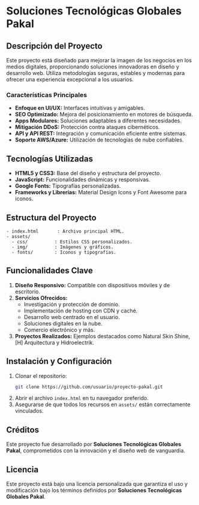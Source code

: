 # Soluciones Tecnológicas Globales Pakal

## Descripción del Proyecto
Este proyecto está diseñado para mejorar la imagen de los negocios en los medios digitales, proporcionando soluciones innovadoras en diseño y desarrollo web. Utiliza metodologías seguras, estables y modernas para ofrecer una experiencia excepcional a los usuarios.

### Características Principales
- **Enfoque en UI/UX:** Interfaces intuitivas y amigables.
- **SEO Optimizado:** Mejora del posicionamiento en motores de búsqueda.
- **Apps Modulares:** Soluciones adaptables a diferentes necesidades.
- **Mitigación DDoS:** Protección contra ataques cibernéticos.
- **API y API REST:** Integración y comunicación eficiente entre sistemas.
- **Soporte AWS/Azure:** Utilización de tecnologías de nube confiables.

## Tecnologías Utilizadas
- **HTML5 y CSS3:** Base del diseño y estructura del proyecto.
- **JavaScript:** Funcionalidades dinámicas y responsivas.
- **Google Fonts:** Tipografías personalizadas.
- **Frameworks y Librerías:** Material Design Icons y Font Awesome para iconos.

## Estructura del Proyecto
```
- index.html       : Archivo principal HTML.
- assets/
  - css/          : Estilos CSS personalizados.
  - img/          : Imágenes y gráficos.
  - fonts/        : Iconos y tipografías.
```

## Funcionalidades Clave
1. **Diseño Responsivo:** Compatible con dispositivos móviles y de escritorio.
2. **Servicios Ofrecidos:**
   - Investigación y protección de dominio.
   - Implementación de hosting con CDN y caché.
   - Desarrollo web centrado en el usuario.
   - Soluciones digitales en la nube.
   - Comercio electrónico y más.
3. **Proyectos Realizados:** Ejemplos destacados como Natural Skin Shine, [H] Arquitectura y Hidroelectrik.

## Instalación y Configuración
1. Clonar el repositorio:
   ```bash
   git clone https://github.com/usuario/proyecto-pakal.git
   ```
2. Abrir el archivo `index.html` en tu navegador preferido.
3. Asegurarse de que todos los recursos en `assets/` están correctamente vinculados.

## Créditos
Este proyecto fue desarrollado por **Soluciones Tecnológicas Globales Pakal**, comprometidos con la innovación y el diseño web de vanguardia.

## Licencia
Este proyecto está bajo una licencia personalizada que garantiza el uso y modificación bajo los términos definidos por **Soluciones Tecnológicas Globales Pakal**.
